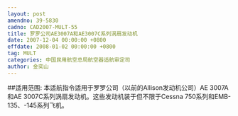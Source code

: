 ```yaml
---
layout: post
amendno: 39-5830
cadno: CAD2007-MULT-55
title: 罗罗公司AE3007A和AE3007C系列涡扇发动机
date: 2007-12-04 00:00:00 +0800
effdate: 2008-01-02 00:00:00 +0800
tag: MULT
categories: 中国民用航空总局航空器适航审定司
author: 金奕山
---
```


##适用范围:
本适航指令适用于罗罗公司（以前的Allison发动机公司）AE 3007A和AE 3007C系列涡扇发动机。这些发动机装于但不限于Cessna 750系列和EMB-135、-145系列飞机。

